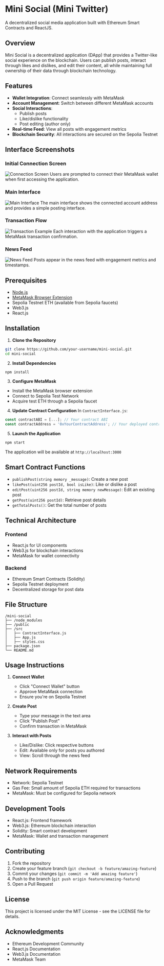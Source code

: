 # Mini Social (Mini Twitter)

A decentralized social media application built with Ethereum Smart Contracts and ReactJS.


## Overview

Mini Social is a decentralized application (DApp) that provides a Twitter-like social experience on the blockchain. Users can publish posts, interact through likes and dislikes, and edit their content, all while maintaining full ownership of their data through blockchain technology.

## Features

- **Wallet Integration**: Connect seamlessly with MetaMask
- **Account Management**: Switch between different MetaMask accounts
- **Social Interactions**: 
  - Publish posts
  - Like/dislike functionality
  - Post editing (author only)
- **Real-time Feed**: View all posts with engagement metrics
- **Blockchain Security**: All interactions are secured on the Sepolia Testnet

## Interface Screenshots

### Initial Connection Screen
![Connection Screen](imgs/1.png)
Users are prompted to connect their MetaMask wallet when first accessing the application.

### Main Interface
![Main Interface](imgs/2.png)
The main interface shows the connected account address and provides a simple posting interface.

### Transaction Flow
![Transaction Example](imgs/3.png)
Each interaction with the application triggers a MetaMask transaction confirmation.

### News Feed
![News Feed](imgs/4.png)
Posts appear in the news feed with engagement metrics and timestamps.

## Prerequisites

- [Node.js](https://nodejs.org/)
- [MetaMask Browser Extension](https://metamask.io/)
- Sepolia Testnet ETH (available from Sepolia faucets)
- Web3.js
- React.js

## Installation

1. **Clone the Repository**
```bash
git clone https://github.com/your-username/mini-social.git
cd mini-social
```

2. **Install Dependencies**
```bash
npm install
```

3. **Configure MetaMask**
- Install the MetaMask browser extension
- Connect to Sepolia Test Network
- Acquire test ETH through a Sepolia faucet

4. **Update Contract Configuration**
In `ContractInterface.js`:
```javascript
const contractABI = [...]; // Your contract ABI
const contractAddress = '0xYourContractAddress'; // Your deployed contract address
```

5. **Launch the Application**
```bash
npm start
```
The application will be available at `http://localhost:3000`

## Smart Contract Functions

- `publishPost(string memory _message)`: Create a new post
- `likePost(uint256 postId, bool isLike)`: Like or dislike a post
- `editPost(uint256 postId, string memory newMessage)`: Edit an existing post
- `getPost(uint256 postId)`: Retrieve post details
- `getTotalPosts()`: Get the total number of posts

## Technical Architecture

### Frontend
- React.js for UI components
- Web3.js for blockchain interactions
- MetaMask for wallet connectivity

### Backend
- Ethereum Smart Contracts (Solidity)
- Sepolia Testnet deployment
- Decentralized storage for post data

## File Structure

```
/mini-social
├── /node_modules
├── /public
├── /src
│   ├── ContractInterface.js
│   ├── App.js
│   ├── styles.css
├── package.json
└── README.md
```

## Usage Instructions

1. **Connect Wallet**
   - Click "Connect Wallet" button
   - Approve MetaMask connection
   - Ensure you're on Sepolia Testnet

2. **Create Post**
   - Type your message in the text area
   - Click "Publish Post"
   - Confirm transaction in MetaMask

3. **Interact with Posts**
   - Like/Dislike: Click respective buttons
   - Edit: Available only for posts you authored
   - View: Scroll through the news feed

## Network Requirements

- Network: Sepolia Testnet
- Gas Fee: Small amount of Sepolia ETH required for transactions
- MetaMask: Must be configured for Sepolia network

## Development Tools

- React.js: Frontend framework
- Web3.js: Ethereum blockchain interaction
- Solidity: Smart contract development
- MetaMask: Wallet and transaction management

## Contributing

1. Fork the repository
2. Create your feature branch (`git checkout -b feature/amazing-feature`)
3. Commit your changes (`git commit -m 'Add amazing feature'`)
4. Push to the branch (`git push origin feature/amazing-feature`)
5. Open a Pull Request

## License

This project is licensed under the MIT License - see the LICENSE file for details.

## Acknowledgments

- Ethereum Development Community
- React.js Documentation
- Web3.js Documentation
- MetaMask Team
